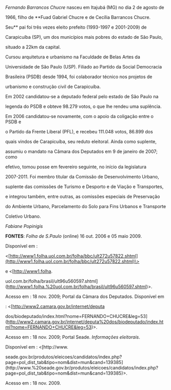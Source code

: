 

*Fernando Barrancos Chucre* nasceu em Itajubá (MG) no dia 2 de agosto de

1966, filho de **Fuad Gabriel Chucre e de Cecília Barrancos Chucre.

Seu** pai foi três vezes eleito prefeito (1993-1997 e 2001-2009) de

Carapicuíba (SP), um dos municípios mais pobres do estado de São Paulo,

situado a 22km da capital.



Cursou arquitetura e urbanismo na Faculdade de Belas Artes da

Universidade de São Paulo (USP). Filiado ao Partido da Social Democracia

Brasileira (PSDB) desde 1994, foi colaborador técnico nos projetos de

urbanismo e construção civil de Carapicuíba.



Em 2002 candidatou-se a deputado federal pelo estado de São Paulo na

legenda do PSDB e obteve 98.279 votos, o que lhe rendeu uma suplência.

Em 2006 candidatou-se novamente, com o apoio da coligação entre o PSDB e

o Partido da Frente Liberal (PFL), e recebeu 111.048 votos, 86.899 dos

quais vindos de Carapicuíba, seu reduto eleitoral. Ainda como suplente,

assumiu o mandato na Câmara dos Deputados em 9 de janeiro de 2007; como

efetivo, tomou posse em fevereiro seguinte, no início da legislatura

2007-2011. Foi membro titular da Comissão de Desenvolvimento Urbano,

suplente das comissões de Turismo e Desporto e de Viação e Transportes,

e integrou também, entre outras, as comissões especiais de Preservação

do Ambiente Urbano, Parcelamento do Solo para Fins Urbanos e Transporte

Coletivo Urbano.



*Fabiane Popinigis*



**FONTES**: *Folha de S.Paulo* (online) 16 out. 2006 e 05 maio 2009.

Disponível em :

\<[http://www1.folha.uol.com.br/folha/bbc/ult272u57822.shtml](http://www1.folha.uol.com.br/folha/bbc/ult272u57822.shtml)\>

e \<[http://www1.folha.

uol.com.br/folha/brasil/ult96u560597.shtml](http://www1.folha.%20uol.com.br/folha/brasil/ult96u560597.shtml)\>.

Acesso em : 18 nov. 2009; Portal da Câmara dos Deputados. Disponível em

: \<[http://www2.camara.gov.br/internet/deputa

dos/biodeputado/index.html?nome=FERNANDO+CHUCRE&leg=53](http://www2.camara.gov.br/internet/deputa%20dos/biodeputado/index.html?nome=FERNANDO+CHUCRE&leg=53)\>.

Acesso em : 18 nov. 2009; Portal Seade. *Informações eleitorais*.

Disponível em : \<[http://www.

seade.gov.br/produtos/eleicoes/candidatos/index.php?page=pol\_dist\_tab&tipo=nom&dist=mun&cand=139385](http://www.%20seade.gov.br/produtos/eleicoes/candidatos/index.php?page=pol_dist_tab&tipo=nom&dist=mun&cand=139385)\>.

Acesso em : 18 nov. 2009.



 

